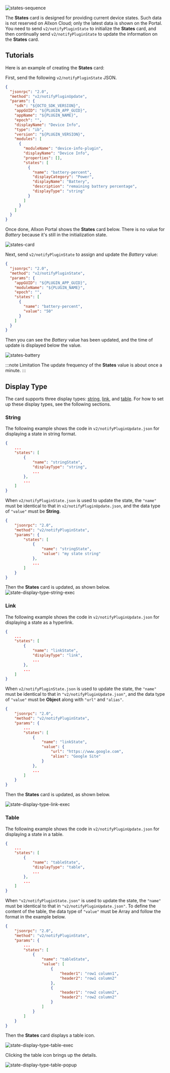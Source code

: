 ![states-sequence](../_img/states-sequence.svg)

The **States** card is designed for providing current device states. Such data is not reserved on Allxon Cloud; only the latest data is shown on the Portal. You need to send `v2/notifyPluginState` to initialize the **States** card, and then continually send `v2/notifyPluginState` to update the information on the **States** card.

## Tutorials

Here is an example of creating the **States** card:

First, send the following `v2/notifyPluginState` JSON.

```json {17-25}
{
  "jsonrpc": "2.0",
  "method": "v2/notifyPluginUpdate",
  "params": {
    "sdk": "${OCTO_SDK_VERSION}",
    "appGUID": "${PLUGIN_APP_GUID}",
    "appName": "${PLUGIN_NAME}",
    "epoch": "",
    "displayName": "Device Info",
    "type": "ib",
    "version": "${PLUGIN_VERSION}",
    "modules": [
      {
        "moduleName": "device-info-plugin",
        "displayName": "Device Info",
        "properties": [],
        "states": [
          {
            "name": "battery-percent",
            "displayCategory": "Power",
            "displayName": "Battery",
            "description": "remaining battery percentage",
            "displayType": "string"
          }
        ]
      }
    ]
  }
}
```

Once done, Allxon Portal shows the **States** card below. There is no value for _Battery_ because it's still in the initialization state.

![states-card](../_img/states-card.svg)

Next, send `v2/notifyPluginState` to assign and update the _Battery_ value:

```json {11}
{
  "jsonrpc": "2.0",
  "method": "v2/notifyPluginState",
  "params": {
    "appGUID": "${PLUGIN_APP_GUID}",
    "moduleName": "${PLUGIN_NAME}",
    "epoch": "",
    "states": [
      {
        "name": "battery-percent",
        "value": "50"
      }
    ]
  }
}
```

Then you can see the _Battery_ value has been updated, and the time of update is displayed below the value.

![states-battery](../_img/states-battery-50.svg)

:::note Limitation
The update frequency of the **States** value is about once a minute.
:::

## Display Type

The card supports three display types: [string](#string), [link](#link), and [table](#table). For how to set up these display types, see the following sections.

### String

The following example shows the code in `v2/notifyPluginUpdate.json` for displaying a state in string format.

```json title="v2/notifyPluginUpdate.json"
{
    ...
    "states": [
        {
            "name": "stringState",
            "displayType": "string",
            ...
        },
        ...
    ]
}
```

When `v2/notifyPluginState.json` is used to update the state, the `"name"` must be identical to that in `v2/notifyPluginUpdate.json`, and the data type of `"value"` must be **String**.

```json title="v2/notifyPluginState.json"
{
    "jsonrpc": "2.0",
    "method": "v2/notifyPluginState",
    "params": {
        "states": [
            {
                "name": "stringState",
                "value": "my state string"
            },
            ...
        ]
    }
}
```

Then the **States** card is updated, as shown below.
![state-display-type-string-exec](../_img/state-display-type-string-exec.png)

### Link

The following example shows the code in `v2/notifyPluginUpdate.json` for displaying a state as a hyperlink.

```json title="v2/notifyPluginUpdate.json"
{
    ...
    "states": [
        {
            "name": "linkState",
            "displayType": "link",
            ...
        },
        ...
    ]
}
```

When `v2/notifyPluginState.json` is used to update the state, the `"name"` must be identical to that in `"v2/notifyPluginUpdate.json"`, and the data type of `"value"` must be **Object** along with `"url"` and `"alias"`.

```json title="v2/notifyPluginState.json"
{
    "jsonrpc": "2.0",
    "method": "v2/notifyPluginState",
    "params": {
        ...
        "states": [
            {
                "name": "linkState",
                "value": {
                    "url": "https://www.google.com",
                    "alias": "Google Site"
                }
            },
            ...
        ]
    }
}
```

Then the **States** card is updated, as shown below.

![state-display-type-link-exec](../_img/state-display-type-link-exec.png)

### Table

The following example shows the code in `v2/notifyPluginUpdate.json` for displaying a state in a table.

```json title="v2/notifyPluginUpdate.json"
{
    ...
    "states": [
        {
            "name": "tableState",
            "displayType": "table",
            ...
        },
        ...
    ]
}
```

When `"v2/notifyPluginState.json"` is used to update the state, the `"name"` must be identical to that in `"v2/notifyPluginUpdate.json"`. To define the content of the table, the data type of `"value"` must be Array and follow the format in the example below.

```json title="v2/notifyPluginState.json"
{
    "jsonrpc": "2.0",
    "method": "v2/notifyPluginState",
    "params": {
        ...
        "states": [
            {
                "name": "tableState",
                "value": [
                    {
                        "header1": "row1 column1",
                        "header2": "row1 column2"
                    },
                    {
                        "header1": "row2 column2",
                        "header2": "row2 column2"
                    }
                ]
            }
        ]
    }
}
```

Then the **States** card displays a table icon.

![state-display-type-table-exec](../_img/state-display-type-table-exec.png)

Clicking the table icon brings up the details.

![state-display-type-table-popup](../_img/state-display-type-table-popup.png)

